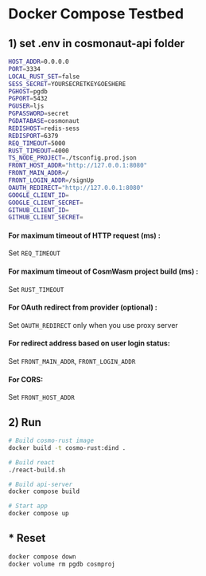 # Docker Compose Testbed
## 1) set .env in cosmonaut-api folder
```sh
HOST_ADDR=0.0.0.0
PORT=3334
LOCAL_RUST_SET=false
SESS_SECRET=YOURSECRETKEYGOESHERE
PGHOST=pgdb
PGPORT=5432
PGUSER=ljs
PGPASSWORD=secret
PGDATABASE=cosmonaut
REDISHOST=redis-sess
REDISPORT=6379
REQ_TIMEOUT=5000
RUST_TIMEOUT=4000
TS_NODE_PROJECT=./tsconfig.prod.json
FRONT_HOST_ADDR="http://127.0.0.1:8080"
FRONT_MAIN_ADDR=/
FRONT_LOGIN_ADDR=/signUp
OAUTH_REDIRECT="http://127.0.0.1:8080"
GOOGLE_CLIENT_ID=
GOOGLE_CLIENT_SECRET=
GITHUB_CLIENT_ID=
GITHUB_CLIENT_SECRET=
```
#### For maximum timeout of HTTP request (ms) :
Set `REQ_TIMEOUT`
#### For maximum timeout of CosmWasm project build (ms) :
Set `RUST_TIMEOUT`
#### For OAuth redirect from provider (optional) :
Set `OAUTH_REDIRECT` only when you use proxy server
#### For redirect address based on user login status:
Set `FRONT_MAIN_ADDR`, `FRONT_LOGIN_ADDR`
#### For CORS:
Set `FRONT_HOST_ADDR`

## 2) Run
```sh
# Build cosmo-rust image
docker build -t cosmo-rust:dind .

# Build react
./react-build.sh

# Build api-server
docker compose build

# Start app
docker compose up
```
## * Reset
```sh
docker compose down
docker volume rm pgdb cosmproj
```
